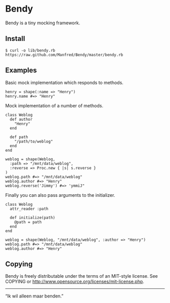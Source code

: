 # Bendy

Bendy is a tiny mocking framework.

## Install

	$ curl -o lib/bendy.rb https://raw.github.com/Manfred/Bendy/master/bendy.rb

## Examples

Basic mock implementation which responds to methods.

	henry = shape(:name => "Henry")
	henry.name #=> "Henry"

Mock implementation of a number of methods.

	class Weblog
	  def author
	  	"Henry"
	  end
	  
	  def path
	  	"/path/to/weblog"
	  end
	end
	
	weblog = shape(Weblog,
	  :path => "/mnt/data/weblog",
	  :reverse => Proc.new { |s| s.reverse }
	)
	weblog.path #=> "/mnt/data/weblog"
	weblog.author #=> "Henry"
	weblog.reverse('Jimmy') #=> 'ymmiJ"

Finally you can also pass arguments to the initializer.

    class Weblog
      attr_reader :path
      
      def initialize(path)
        @path = path
      end
    end
    
	weblog = shape(Weblog, "/mnt/data/weblog", :author => "Henry")
	weblog.path #=> "/mnt/data/weblog"
	weblog.author #=> "Henry"

## Copying

Bendy is freely distributable under the terms of an MIT-style license. See COPYING or http://www.opensource.org/licenses/mit-license.php.

-----

“Ik wil alleen maar benden.”